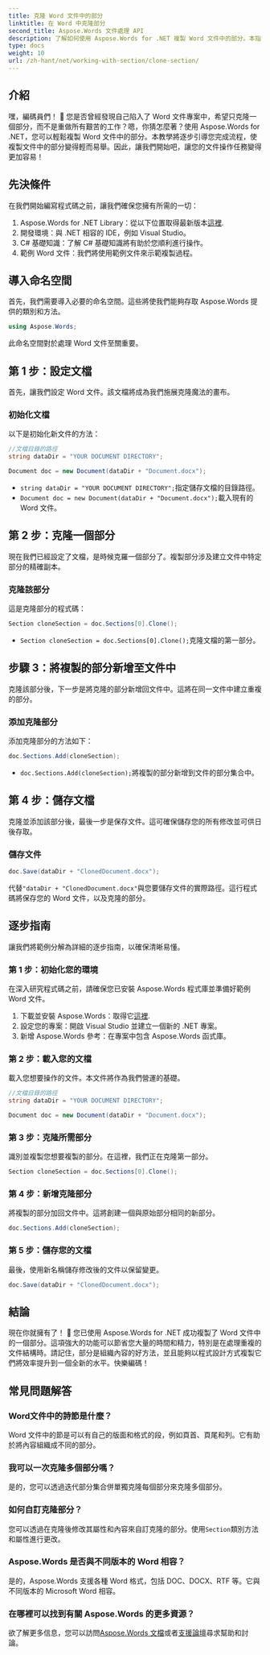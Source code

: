```yaml
---
title: 克隆 Word 文件中的部分
linktitle: 在 Word 中克隆部分
second_title: Aspose.Words 文件處理 API
description: 了解如何使用 Aspose.Words for .NET 複製 Word 文件中的部分。本指南涵蓋了高效能文件操作的逐步說明。
type: docs
weight: 10
url: /zh-hant/net/working-with-section/clone-section/
---
```


## 介紹

嘿，編碼員們！ 🚀 您是否曾經發現自己陷入了 Word 文件專案中，希望只克隆一個部分，而不是重做所有艱苦的工作？嗯，你猜怎麼著？使用 Aspose.Words for .NET，您可以輕鬆複製 Word 文件中的部分。本教學將逐步引導您完成流程，使複製文件中的部分變得輕而易舉。因此，讓我們開始吧，讓您的文件操作任務變得更加容易！

## 先決條件

在我們開始編寫程式碼之前，讓我們確保您擁有所需的一切：

1.  Aspose.Words for .NET Library：從以下位置取得最新版本[這裡](https://releases.aspose.com/words/net/).
2. 開發環境：與 .NET 相容的 IDE，例如 Visual Studio。
3. C# 基礎知識：了解 C# 基礎知識將有助於您順利進行操作。
4. 範例 Word 文件：我們將使用範例文件來示範複製過程。

## 導入命名空間

首先，我們需要導入必要的命名空間。這些將使我們能夠存取 Aspose.Words 提供的類別和方法。

```csharp
using Aspose.Words;
```

此命名空間對於處理 Word 文件至關重要。

## 第 1 步：設定文檔

首先，讓我們設定 Word 文件。該文檔將成為我們施展克隆魔法的畫布。

### 初始化文檔

以下是初始化新文件的方法：

```csharp
//文檔目錄的路徑
string dataDir = "YOUR DOCUMENT DIRECTORY";

Document doc = new Document(dataDir + "Document.docx");
```

- `string dataDir = "YOUR DOCUMENT DIRECTORY";`指定儲存文檔的目錄路徑。
- `Document doc = new Document(dataDir + "Document.docx");`載入現有的 Word 文件。

## 第 2 步：克隆一個部分

現在我們已經設定了文檔，是時候克羅一個部分了。複製部分涉及建立文件中特定部分的精確副本。

### 克隆該部分

這是克隆部分的程式碼：

```csharp
Section cloneSection = doc.Sections[0].Clone();
```

- `Section cloneSection = doc.Sections[0].Clone();`克隆文檔的第一部分。

## 步驟 3：將複製的部分新增至文件中

克隆該部分後，下一步是將克隆的部分新增回文件中。這將在同一文件中建立重複的部分。

### 添加克隆部分

添加克隆部分的方法如下：

```csharp
doc.Sections.Add(cloneSection);
```

- `doc.Sections.Add(cloneSection);`將複製的部分新增到文件的部分集合中。

## 第 4 步：儲存文檔

克隆並添加該部分後，最後一步是保存文件。這可確保儲存您的所有修改並可供日後存取。

### 儲存文件

```csharp
doc.Save(dataDir + "ClonedDocument.docx");
```

代替`"dataDir + "ClonedDocument.docx"`與您要儲存文件的實際路徑。這行程式碼將保存您的 Word 文件，以及克隆的部分。

## 逐步指南

讓我們將範例分解為詳細的逐步指南，以確保清晰易懂。

### 第 1 步：初始化您的環境

在深入研究程式碼之前，請確保您已安裝 Aspose.Words 程式庫並準備好範例 Word 文件。

1. 下載並安裝 Aspose.Words：取得它[這裡](https://releases.aspose.com/words/net/).
2. 設定您的專案：開啟 Visual Studio 並建立一個新的 .NET 專案。
3. 新增 Aspose.Words 參考：在專案中包含 Aspose.Words 函式庫。

### 第 2 步：載入您的文檔

載入您想要操作的文件。本文件將作為我們營運的基礎。

```csharp
//文檔目錄的路徑
string dataDir = "YOUR DOCUMENT DIRECTORY";

Document doc = new Document(dataDir + "Document.docx");
```

### 第 3 步：克隆所需部分

識別並複製您想要複製的部分。在這裡，我們正在克隆第一部分。

```csharp
Section cloneSection = doc.Sections[0].Clone();
```

### 第 4 步：新增克隆部分

將複製的部分加回文件中。這將創建一個與原始部分相同的新部分。

```csharp
doc.Sections.Add(cloneSection);
```

### 第 5 步：儲存您的文檔

最後，使用新名稱儲存修改後的文件以保留變更。

```csharp
doc.Save(dataDir + "ClonedDocument.docx");
```

## 結論

現在你就擁有了！ 🎉 您已使用 Aspose.Words for .NET 成功複製了 Word 文件中的一個部分。這項強大的功能可以節省您大量的時間和精力，特別是在處理重複的文件結構時。請記住，部分是組織內容的好方法，並且能夠以程式設計方式複製它們將效率提升到一個全新的水平。快樂編碼！

## 常見問題解答

### Word文件中的詩節是什麼？

Word 文件中的節是可以有自己的版面和格式的段，例如頁首、頁尾和列。它有助於將內容組織成不同的部分。

### 我可以一次克隆多個部分嗎？

是的，您可以透過迭代部分集合併單獨克隆每個部分來克隆多個部分。

### 如何自訂克隆部分？

您可以透過在克隆後修改其屬性和內容來自訂克隆的部分。使用`Section`類別方法和屬性進行更改。

### Aspose.Words 是否與不同版本的 Word 相容？

是的，Aspose.Words 支援各種 Word 格式，包括 DOC、DOCX、RTF 等。它與不同版本的 Microsoft Word 相容。

### 在哪裡可以找到有關 Aspose.Words 的更多資源？

欲了解更多信息，您可以訪問[Aspose.Words 文檔](https://reference.aspose.com/words/net/)或者[支援論壇](https://forum.aspose.com/c/words/8)尋求幫助和討論。